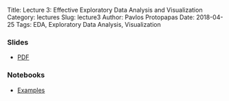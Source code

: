 Title: Lecture 3: Effective Exploratory Data Analysis and Visualization
Category: lectures
Slug: lecture3
Author: Pavlos Protopapas
Date: 2018-04-25
Tags: EDA, Exploratory Data Analysis, Visualization


### Slides

- [PDF]({attach}presentation/EDA.pdf)


### Notebooks

- [Examples]({filename}notebook/edaviz.ipynb)
